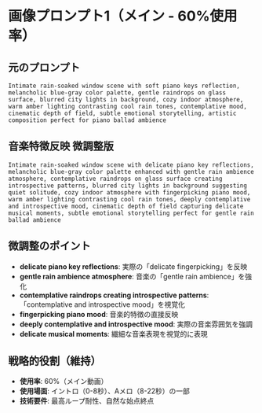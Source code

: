 # 画像プロンプト1（メイン - 60%使用率）

## 元のプロンプト
```
Intimate rain-soaked window scene with soft piano keys reflection, melancholic blue-gray color palette, gentle raindrops on glass surface, blurred city lights in background, cozy indoor atmosphere, warm amber lighting contrasting cool rain tones, contemplative mood, cinematic depth of field, subtle emotional storytelling, artistic composition perfect for piano ballad ambience
```

## 音楽特徴反映 微調整版
```
Intimate rain-soaked window scene with delicate piano key reflections, melancholic blue-gray color palette enhanced with gentle rain ambience atmosphere, contemplative raindrops on glass surface creating introspective patterns, blurred city lights in background suggesting quiet solitude, cozy indoor atmosphere with fingerpicking piano mood, warm amber lighting contrasting cool rain tones, deeply contemplative and introspective mood, cinematic depth of field capturing delicate musical moments, subtle emotional storytelling perfect for gentle rain ballad ambience
```

## 微調整のポイント
- **delicate piano key reflections**: 実際の「delicate fingerpicking」を反映
- **gentle rain ambience atmosphere**: 音楽の「gentle rain ambience」を強化
- **contemplative raindrops creating introspective patterns**: 「contemplative and introspective mood」を視覚化
- **fingerpicking piano mood**: 音楽的特徴の直接反映
- **deeply contemplative and introspective mood**: 実際の音楽雰囲気を強調
- **delicate musical moments**: 繊細な音楽表現を視覚的に表現

## 戦略的役割（維持）
- **使用率**: 60%（メイン動画）
- **使用場面**: イントロ（0-8秒）、Aメロ（8-22秒）の一部
- **技術要件**: 最高ループ耐性、自然な始点終点